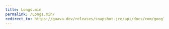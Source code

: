 ```yaml
---
title: Longs.min
permalink: /Longs.min/
redirect_to: https://guava.dev/releases/snapshot-jre/api/docs/com/google/common/primitives/Longs.html#min-long...-
---
```

